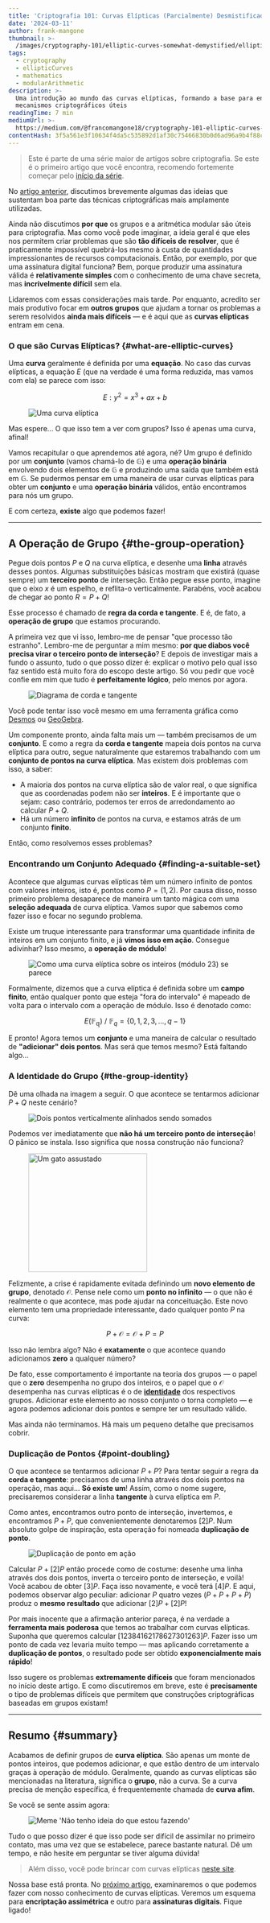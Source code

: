 ```yaml
---
title: 'Criptografia 101: Curvas Elípticas (Parcialmente) Desmistificadas'
date: '2024-03-11'
author: frank-mangone
thumbnail: >-
  /images/cryptography-101/elliptic-curves-somewhat-demystified/elliptic-curve.webp
tags:
  - cryptography
  - ellipticCurves
  - mathematics
  - modularArithmetic
description: >-
  Uma introdução ao mundo das curvas elípticas, formando a base para entender
  mecanismos criptográficos úteis
readingTime: 7 min
mediumUrl: >-
  https://medium.com/@francomangone18/cryptography-101-elliptic-curves-somewhat-demystified-e835cce01e23
contentHash: 3f5a561e3f10634f4da5c535892d1af30c75466830b0d6ad96a9b4f88c197ecb
---
```


> Este é parte de uma série maior de artigos sobre criptografia. Se este é o primeiro artigo que você encontra, recomendo fortemente começar pelo [início da série](/pt/blog/cryptography-101/where-to-start).

No [artigo anterior](/pt/blog/cryptography-101/where-to-start), discutimos brevemente algumas das ideias que sustentam boa parte das técnicas criptográficas mais amplamente utilizadas.

Ainda não discutimos **por que** os grupos e a aritmética modular são úteis para criptografia. Mas como você pode imaginar, a ideia geral é que eles nos permitem criar problemas que são **tão difíceis de resolver**, que é praticamente impossível quebrá-los mesmo à custa de quantidades impressionantes de recursos computacionais. Então, por exemplo, por que uma assinatura digital funciona? Bem, porque produzir uma assinatura válida é **relativamente simples** com o conhecimento de uma chave secreta, mas **incrivelmente difícil** sem ela.

Lidaremos com essas considerações mais tarde. Por enquanto, acredito ser mais produtivo focar em **outros grupos** que ajudam a tornar os problemas a serem resolvidos **ainda mais difíceis** — e é aqui que as **curvas elípticas** entram em cena.

### O que são Curvas Elípticas? {#what-are-elliptic-curves}

Uma **curva** geralmente é definida por uma **equação**. No caso das curvas elípticas, a equação $E$ (que na verdade é uma forma reduzida, mas vamos com ela) se parece com isso:

$$
E: y^2 = x^3 + ax + b
$$

<figure>
  <img 
    src="/images/cryptography-101/elliptic-curves-somewhat-demystified/elliptic-curve.webp" 
    alt="Uma curva elíptica" 
    title="[zoom] Um gráfico da curva y² = x³ - x"
  />
</figure>

Mas espere... O que isso tem a ver com grupos? Isso é apenas uma curva, afinal!

Vamos recapitular o que aprendemos até agora, né? Um grupo é definido por um **conjunto** (vamos chamá-lo de $\mathbb{G}$) e uma **operação binária** envolvendo dois elementos de $\mathbb{G}$ e produzindo uma saída que também está em $\mathbb{G}$. Se pudermos pensar em uma maneira de usar curvas elípticas para obter um **conjunto** e uma **operação binária** válidos, então encontramos para nós um grupo.

E com certeza, **existe** algo que podemos fazer!

---

## A Operação de Grupo {#the-group-operation}

Pegue dois pontos $P$ e $Q$ na curva elíptica, e desenhe uma **linha** através desses pontos. Algumas substituições básicas mostram que existirá (quase sempre) um **terceiro ponto** de interseção. Então pegue esse ponto, imagine que o eixo $x$ é um espelho, e reflita-o verticalmente. Parabéns, você acabou de chegar ao ponto $R = P + Q$!

Esse processo é chamado de **regra da corda e tangente**. E é, de fato, a **operação de grupo** que estamos procurando.

A primeira vez que vi isso, lembro-me de pensar "que processo tão estranho". Lembro-me de perguntar a mim mesmo: **por que diabos você precisa virar o terceiro ponto de interseção**? E depois de investigar mais a fundo o assunto, tudo o que posso dizer é: explicar o motivo pelo qual isso faz sentido está muito fora do escopo deste artigo. Só vou pedir que você confie em mim que tudo é **perfeitamente lógico**, pelo menos por agora.

<figure>
  <img 
    src="/images/cryptography-101/elliptic-curves-somewhat-demystified/chord-and-tangent.webp" 
    alt="Diagrama de corda e tangente"
    title="[zoom] A curva elíptica y² = x³ - x + 1 (vermelha) com uma representação da operação P + Q = R"
  />
</figure>

Você pode tentar isso você mesmo em uma ferramenta gráfica como [Desmos](https://www.desmos.com/calculator) ou [GeoGebra](https://www.geogebra.org/graphing?lang=en).

Um componente pronto, ainda falta mais um — também precisamos de um **conjunto**. E como a regra da **corda e tangente** mapeia dois pontos na curva elíptica para outro, segue naturalmente que estaremos trabalhando com um **conjunto de pontos na curva elíptica**. Mas existem dois problemas com isso, a saber:

- A maioria dos pontos na curva elíptica são de valor real, o que significa que as coordenadas podem não ser **inteiros**. E é importante que o sejam: caso contrário, podemos ter erros de arredondamento ao calcular $P + Q$.
- Há um número **infinito** de pontos na curva, e estamos atrás de um conjunto **finito**.

Então, como resolvemos esses problemas?

### Encontrando um Conjunto Adequado {#finding-a-suitable-set}

Acontece que algumas curvas elípticas têm um número infinito de pontos com valores inteiros, isto é, pontos como $P = (1,2)$. Por causa disso, nosso primeiro problema desaparece de maneira um tanto mágica com uma **seleção adequada** de curva elíptica. Vamos supor que sabemos como fazer isso e focar no segundo problema.

Existe um truque interessante para transformar uma quantidade infinita de inteiros em um conjunto finito, e já **vimos isso em ação**. Consegue adivinhar? Isso mesmo, a **operação de módulo**!

<figure>
  <img 
    src="/images/cryptography-101/elliptic-curves-somewhat-demystified/discrete-curve.webp" 
    alt="Como uma curva elíptica sobre os inteiros (módulo 23) se parece"
    title="[zoom] Os pontos de uma curva elíptica, módulo 23"
  />
</figure>

Formalmente, dizemos que a curva elíptica é definida sobre um **campo finito**, então qualquer ponto que esteja "fora do intervalo" é mapeado de volta para o intervalo com a operação de módulo. Isso é denotado como:

$$
E(\mathbb{F_q}) \ / \ \mathbb{F}_q = \{0,1,2,3,...,q-1\}
$$

E pronto! Agora temos um **conjunto** e uma maneira de calcular o resultado de **"adicionar" dois pontos**. Mas será que temos mesmo? Está faltando algo...

### A Identidade do Grupo {#the-group-identity}

Dê uma olhada na imagem a seguir. O que acontece se tentarmos adicionar $P + Q$ neste cenário?

<figure>
  <img 
    src="/images/cryptography-101/elliptic-curves-somewhat-demystified/cancelling-points.webp" 
    alt="Dois pontos verticalmente alinhados sendo somados"
    title="[zoom]"
  />
</figure>

Podemos ver imediatamente que **não há um terceiro ponto de interseção**! O pânico se instala. Isso significa que nossa construção não funciona?

<figure>
  <img 
    src="/images/cryptography-101/elliptic-curves-somewhat-demystified/panic-cat.webp" 
    alt="Um gato assustado"
    width="236"
    title="*Pânico"
  />
</figure>

Felizmente, a crise é rapidamente evitada definindo um **novo elemento de grupo**, denotado $\mathcal{O}$. Pense nele como um **ponto no infinito** — o que não é realmente o que acontece, mas pode ajudar na conceituação. Este novo elemento tem uma propriedade interessante, dado qualquer ponto $P$ na curva:

$$
P + \mathcal{O} = \mathcal{O} + P = P
$$

Isso não lembra algo? Não é **exatamente** o que acontece quando adicionamos **zero** a qualquer número?

De fato, esse comportamento é importante na teoria dos grupos — o papel que o **zero** desempenha no grupo dos inteiros, e o papel que o $\mathcal{O}$ desempenha nas curvas elípticas é o de [**identidade**](https://en.wikipedia.org/wiki/Identity_element) dos respectivos grupos. Adicionar este elemento ao nosso conjunto o torna completo — e agora podemos adicionar dois pontos e sempre ter um resultado válido.

Mas ainda não terminamos. Há mais um pequeno detalhe que precisamos cobrir.

### Duplicação de Pontos {#point-doubling}

O que acontece se tentarmos adicionar $P + P$? Para tentar seguir a regra da **corda e tangente**: precisamos de uma linha através dos dois pontos na operação, mas aqui... **Só existe um**! Assim, como o nome sugere, precisaremos considerar a linha **tangente** à curva elíptica em $P$.

Como antes, encontramos outro ponto de interseção, invertemos, e encontramos $P + P$, que convenientemente denotaremos $[2]P$. Num absoluto golpe de inspiração, esta operação foi nomeada **duplicação de ponto**.

<figure>
  <img 
    src="/images/cryptography-101/elliptic-curves-somewhat-demystified/point-doubling.webp" 
    alt="Duplicação de ponto em ação"
    title="[zoom] Duplicação de ponto em ação"
  />
</figure>

Calcular $P + [2]P$ então procede como de costume: desenhe uma linha através dos dois pontos, inverta o terceiro ponto de interseção, e voilà! Você acabou de obter $[3]P$. Faça isso novamente, e você terá $[4]P$. E aqui, podemos observar algo peculiar: adicionar $P$ quatro vezes ($P + P + P + P$) produz o **mesmo resultado** que adicionar $[2]P + [2]P$!

Por mais inocente que a afirmação anterior pareça, é na verdade a **ferramenta mais poderosa** que temos ao trabalhar com curvas elípticas. Suponha que queremos calcular $[12384162178627301263]P$. Fazer isso um ponto de cada vez levaria muito tempo — mas aplicando corretamente a **duplicação de pontos**, o resultado pode ser obtido **exponencialmente mais rápido**!

Isso sugere os problemas **extremamente difíceis** que foram mencionados no início deste artigo. E como discutiremos em breve, este é **precisamente** o tipo de problemas difíceis que permitem que construções criptográficas baseadas em grupos existam!

---

## Resumo {#summary}

Acabamos de definir grupos de **curva elíptica**. São apenas um monte de pontos inteiros, que podemos adicionar, e que estão dentro de um intervalo graças à operação de módulo. Geralmente, quando as curvas elípticas são mencionadas na literatura, significa o **grupo**, não a curva. Se a curva precisa de menção específica, é frequentemente chamada de **curva afim**.

Se você se sente assim agora:

<figure>
  <img 
    src="/images/cryptography-101/elliptic-curves-somewhat-demystified/no-idea-what-im-doing.webp" 
    alt="Meme 'Não tenho ideia do que estou fazendo'"
    title="Eu todas as manhãs"
  />
</figure>

Tudo o que posso dizer é que isso pode ser difícil de assimilar no primeiro contato, mas uma vez que se estabelece, parece bastante natural. Dê um tempo, e não hesite em perguntar se tiver alguma dúvida!

> Além disso, você pode brincar com curvas elípticas [neste site](https://andrea.corbellini.name/ecc/interactive/modk-add.html).

Nossa base está pronta. No [próximo artigo](/pt/blog/cryptography-101/encryption-and-digital-signatures), examinaremos o que podemos fazer com nosso conhecimento de curvas elípticas. Veremos um esquema para **encriptação assimétrica** e outro para **assinaturas digitais**. Fique ligado!
